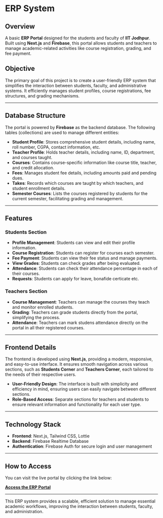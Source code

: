 # ERP System

## Overview
A basic **ERP Portal** designed for the students and faculty of **IIT Jodhpur**. Built using **Next.js** and **Firebase**, this portal allows students and teachers to manage academic-related activities like course registration, grading, and fee payment.

## Objective
The primary goal of this project is to create a user-friendly ERP system that simplifies the interaction between students, faculty, and administrative systems. It efficiently manages student profiles, course registrations, fee structures, and grading mechanisms.

---

## Database Structure
The portal is powered by **Firebase** as the backend database. The following tables (collections) are used to manage different entities:

- **Student Profile**: Stores comprehensive student details, including name, roll number, CGPA, contact information, etc.
- **Teacher Profile**: Holds teacher details, including name, ID, department, and courses taught.
- **Courses**: Contains course-specific information like course title, teacher, and credit allocation.
- **Fees**: Manages student fee details, including amounts paid and pending dues.
- **Takes**: Records which courses are taught by which teachers, and student enrollment details.
- **Semester Courses**: Lists the courses registered by students for the current semester, facilitating grading and management.

---

## Features
### Students Section
- **Profile Management**: Students can view and edit their profile information.
- **Course Registration**: Students can register for courses each semester.
- **Fee Payment**: Students can view their fee status and manage payments.
- **View Grades**: Students can check grades after being evaluated.
- **Attendance**: Students can check their attendance percentage in each of their courses.
- **Requests**: Students can apply for leave, bonafide certicate etc.

### Teachers Section
- **Course Management**: Teachers can manage the courses they teach and monitor enrolled students.
- **Grading**: Teachers can grade students directly from the portal, simplifying the process.
- **Attendance**: Teachers can mark studens attendance directly on the portal in all their registered courses.

---

## Frontend Details
The frontend is developed using **Next.js**, providing a modern, responsive, and easy-to-use interface. It ensures smooth navigation across various sections, such as **Students Corner** and **Teachers Corner**, each tailored to the needs of their respective users.

- **User-Friendly Design**: The interface is built with simplicity and efficiency in mind, ensuring users can easily navigate between different sections.
- **Role-Based Access**: Separate sections for teachers and students to ensure relevant information and functionality for each user type.

---

## Technology Stack
- **Frontend**: Next.js, Tailwind CSS, Lottie
- **Backend**: Firebase Realtime Database
- **Authentication**: Firebase Auth for secure login and user management

---

## How to Access
You can visit the live portal by clicking the link below:

**[Access the ERP Portal]()**

---

This ERP system provides a scalable, efficient solution to manage essential academic workflows, improving the interaction between students, faculty, and administration.
